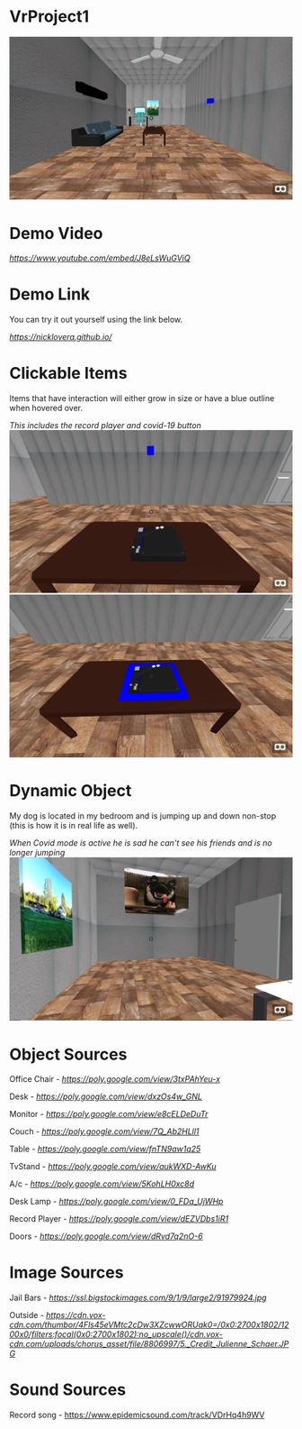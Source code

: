 # VrProject1
![My House](/images/first.JPG)

# Demo Video
*https://www.youtube.com/embed/J8eLsWuGViQ*

# Demo Link
You can try it out yourself using the link below.

*https://nicklovera.github.io/*

# Clickable Items
Items that have interaction will either grow in size or have a blue outline when hovered over.

*This includes the record player and covid-19 button*
![clickable](/images/clickableBEFORE.JPG)
![clickable](/images/ClickableAFTER.JPG)

# Dynamic Object
My dog is located in my bedroom and is jumping up and down non-stop (this is how it is in real life as well).

*When Covid mode is active he is sad he can't see his friends and is no longer jumping*
![dog](/images/mortyy.JPG)

# Object Sources
Office Chair - *https://poly.google.com/view/3txPAhYeu-x*

Desk - *https://poly.google.com/view/dxzOs4w_GNL*

Monitor - *https://poly.google.com/view/e8cELDeDuTr*

Couch - *https://poly.google.com/view/7Q_Ab2HLll1*

Table - *https://poly.google.com/view/fnTN9aw1q25*

TvStand - *https://poly.google.com/view/aukWXD-AwKu*

A/c - *https://poly.google.com/view/5KohLH0xc8d*

Desk Lamp - *https://poly.google.com/view/0_FDq_UjWHp*

Record Player - *https://poly.google.com/view/dEZVDbs1iR1*

Doors - *https://poly.google.com/view/dRvd7q2nO-6*

# Image Sources
Jail Bars - *https://ssl.bigstockimages.com/9/1/9/large2/91979924.jpg*

Outside - *https://cdn.vox-cdn.com/thumbor/4Fls45eVMtc2cDw3XZcwwORUak0=/0x0:2700x1802/1200x0/filters:focal(0x0:2700x1802):no_upscale()/cdn.vox-cdn.com/uploads/chorus_asset/file/8806997/5._Credit_Julienne_Schaer.JPG*

# Sound Sources
Record song - https://www.epidemicsound.com/track/VDrHq4h9WV

